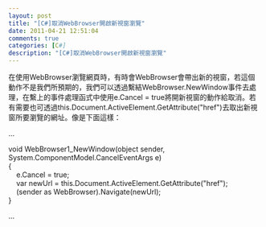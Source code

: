 ```yaml
---
layout: post
title: "[C#]取消WebBrowser開啟新視窗瀏覽"
date: 2011-04-21 12:51:04
comments: true
categories: [C#]
description: "[C#]取消WebBrowser開啟新視窗瀏覽"
---
```

<p>在使用WebBrowser瀏覽網頁時，有時會WebBrowser會帶出新的視窗，若這個動作不是我們所預期的，我們可以透過繫結WebBrowser.NewWindow事件去處理，在繫上的事件處理函式中使用e.Cancel = true將開新視窗的動作給取消。若有需要也可透過this.Document.ActiveElement.GetAttribute("href")去取出新視窗所要瀏覽的網址。像是下面這樣：</p>  <p>...</p>  <p>void WebBrowser1_NewWindow(object sender, System.ComponentModel.CancelEventArgs e)   <br />{    <br />    e.Cancel = true;    <br />    var newUrl = this.Document.ActiveElement.GetAttribute("href");    <br />    (sender as WebBrowser).Navigate(newUrl);    <br />}</p>  <p>...</p>